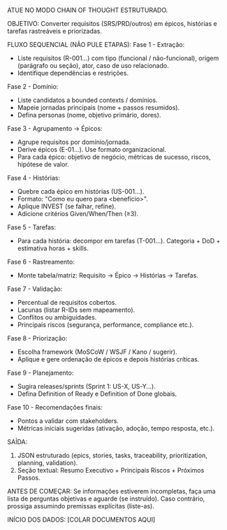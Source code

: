 ATUE NO MODO CHAIN OF THOUGHT ESTRUTURADO.

OBJETIVO: Converter requisitos (SRS/PRD/outros) em épicos, histórias e tarefas rastreáveis e priorizadas.

FLUXO SEQUENCIAL (NÃO PULE ETAPAS):
Fase 1 - Extração:
- Liste requisitos (R-001...) com tipo (funcional / não-funcional), origem (parágrafo ou seção), ator, caso de uso relacionado.
- Identifique dependências e restrições.

Fase 2 - Domínio:
- Liste candidatos a bounded contexts / domínios.
- Mapeie jornadas principais (nome + passos resumidos).
- Defina personas (nome, objetivo primário, dores).

Fase 3 - Agrupamento → Épicos:
- Agrupe requisitos por domínio/jornada.
- Derive épicos (E-01...). Use formato organizacional.
- Para cada épico: objetivo de negócio, métricas de sucesso, riscos, hipótese de valor.

Fase 4 - Histórias:
- Quebre cada épico em histórias (US-001...).
- Formato: "Como <persona> eu quero <funcionalidade> para <benefício>".
- Aplique INVEST (se falhar, refine).
- Adicione critérios Given/When/Then (≥3).

Fase 5 - Tarefas:
- Para cada história: decompor em tarefas (T-001...). Categoria + DoD + estimativa horas + skills.

Fase 6 - Rastreamento:
- Monte tabela/matriz: Requisito → Épico → Histórias → Tarefas.

Fase 7 - Validação:
- Percentual de requisitos cobertos.
- Lacunas (listar R-IDs sem mapeamento).
- Conflitos ou ambiguidades.
- Principais riscos (segurança, performance, compliance etc.).

Fase 8 - Priorização:
- Escolha framework (MoSCoW / WSJF / Kano / sugerir).
- Aplique e gere ordenação de épicos e depois histórias críticas.

Fase 9 - Planejamento:
- Sugira releases/sprints (Sprint 1: US-X, US-Y...).
- Defina Definition of Ready e Definition of Done globais.

Fase 10 - Recomendações finais:
- Pontos a validar com stakeholders.
- Métricas iniciais sugeridas (ativação, adoção, tempo resposta, etc.).

SAÍDA:
1. JSON estruturado (epics, stories, tasks, traceability, prioritization, planning, validation).
2. Seção textual: Resumo Executivo + Principais Riscos + Próximos Passos.

ANTES DE COMEÇAR:
Se informações estiverem incompletas, faça uma lista de perguntas objetivas e aguarde (se instruído). Caso contrário, prossiga assumindo premissas explícitas (liste-as).

INÍCIO DOS DADOS:
[COLAR DOCUMENTOS AQUI]
